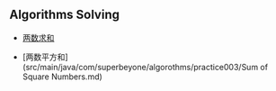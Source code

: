 ## Algorithms Solving

- [两数求和](src/main/java/com/superbeyone/algorothms/practice002/TwoSum.md)

- [两数平方和](src/main/java/com/superbeyone/algorothms/practice003/Sum of Square Numbers.md)